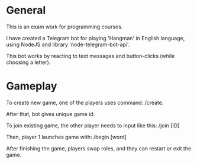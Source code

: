 # General

This is an exam work for programming courses.

I have created a Telegram bot for playing 'Hangman' in English language, using NodeJS and library 'node-telegram-bot-api'. 

This bot works by reacting to text messages and button-clicks (while choosing a letter).

# Gameplay

To create new game, one of the players uses command: /create. 

After that, bot gives unique game id.

To join existing game, the other player needs to input like this: /join [ID] 

Then, player 1 launches game with: /begin [word] 

After finishing the game, players swap roles, and they can restart or exit the game.
